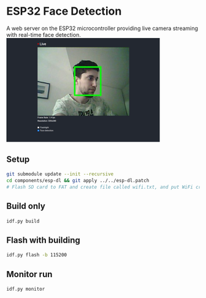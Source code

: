 # ESP32 Face Detection
A web server on the ESP32 microcontroller providing live camera streaming with real-time face detection.
<img src="img/app.png" width="400"/>

## Setup
``` bash
git submodule update --init --recursive
cd components/esp-dl && git apply ../../esp-dl.patch
# Flash SD card to FAT and create file called wifi.txt, and put WiFi credentials inside. # First row network SSID, second row network password.
```

## Build only
``` bash
idf.py build
```

## Flash with building
``` bash
idf.py flash -b 115200
```

## Monitor run
``` bash
idf.py monitor
```
